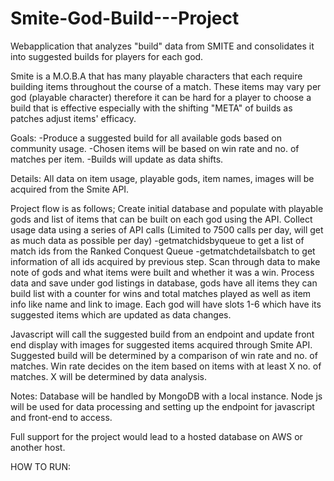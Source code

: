 # Smite-God-Build---Project
Webapplication that analyzes "build" data from SMITE and consolidates it into suggested builds for players for each god.

Smite is a M.O.B.A that has many playable characters that each require building items throughout the course of a match. These items may vary per god (playable character) therefore it can be hard for a player to choose a build that is effective especially with the shifting "META" of builds as patches adjust items' efficacy.

Goals:
-Produce a suggested build for all available gods based on community usage.
-Chosen items will be based on win rate and no. of matches per item.
-Builds will update as data shifts.

Details:
All data on item usage, playable gods, item names, images will be acquired from the Smite API.

Project flow is as follows; Create initial database and populate with playable gods and list of items that can be built on each god using the API. Collect usage data using a series of API calls (Limited to 7500 calls per day, will get as much data as possible per day)
-getmatchidsbyqueue to get a list of match ids from the Ranked Conquest Queue
-getmatchdetailsbatch to get information of all ids acquired by previous step.
Scan through data to make note of gods and what items were built and whether it was a win.
Process data and save under god listings in database, gods have all items they can build list with a counter for wins and total matches played as well as item info like name and link to image. Each god will have slots 1-6 which have its suggested items which are updated as data changes.

Javascript will call the suggested build from an endpoint and update front end display with images for suggested items acquired through Smite API. Suggested build will be determined by a comparison of win rate and no. of matches. Win rate decides on the item based on items with at least X no. of matches. X will be determined by data analysis.

Notes:
Database will be handled by MongoDB with a local instance. Node js will be used for data processing and setting up the endpoint for javascript and front-end to access. 

Full support for the project would lead to a hosted database on AWS or another host.


HOW TO RUN:
